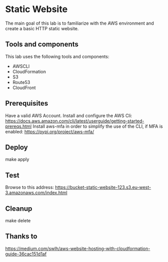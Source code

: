 # Static Website

The main goal of this lab is to familiarize with the AWS environment and create a basic HTTP static website.

## Tools and components

This lab uses the following tools and components:

- AWSCLI
- CloudFormation
- S3
- Route53
- CloudFront

## Prerequisites

Have a valid AWS Account.
Install and configure the AWS Cli: https://docs.aws.amazon.com/cli/latest/userguide/getting-started-prereqs.html
Install aws-mfa in order to simplify the use of the CLI, if MFA is enabled: https://pypi.org/project/aws-mfa/

## Deploy

make apply

## Test

Browse to this address:
https://bucket-static-website-123.s3.eu-west-3.amazonaws.com/index.html

## Cleanup

make delete

## Thanks to

https://medium.com/swlh/aws-website-hosting-with-cloudformation-guide-36cac151d1af
